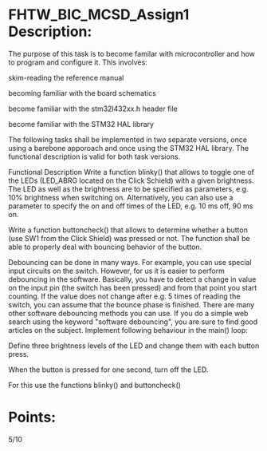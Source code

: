# FHTW_BIC_MCSD_Assign1 Description:
The purpose of this task is to become familar with microcontroller and how to program and configure it. This involves:

skim-reading the reference manual

becoming familiar with the board schematics

become familiar with the stm32l432xx.h header file

become familiar with the STM32 HAL library

The following tasks shall be implemented in two separate versions, once using a barebone apporoach and once using the STM32 HAL library. The functional description is valid for both task versions.

Functional Description
Write a function blinky() that allows to toggle one of the LEDs (LED_ABRG located on the Click Schield) with a given brightness. The LED as well as the brightness are to be specified as parameters, e.g. 10% brightness when switching on. Alternatively, you can also use a parameter to specify the on and off times of the LED, e.g. 10 ms off, 90 ms on.

Write a function buttoncheck() that allows to determine whether a button (use SW1 from the Click Shield) was pressed or not. The function shall be able to properly deal with bouncing behavior of the button.

Debouncing can be done in many ways. For example, you can use special input circuits on the switch. However, for us it is easier to perform debouncing in the software. Basically, you have to detect a change in value on the input pin (the switch has been pressed) and from that point you start counting. If the value does not change after e.g. 5 times of reading the switch, you can assume that the bounce phase is finished. There are many other software debouncing methods you can use. If you do a simple web search using the keyword "software debouncing", you are sure to find good articles on the subject.
Implement following behaviour in the main() loop:

Define three brightness levels of the LED and change them with each button press.

When the button is pressed for one second, turn off the LED.

For this use the functions blinky() and buttoncheck()

# Points:

5/10
